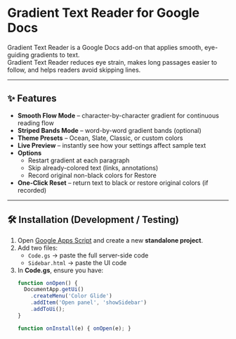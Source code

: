 # Gradient Text Reader for Google Docs

Gradient Text Reader is a Google Docs add-on that applies smooth, eye-guiding gradients to text.  
Gradient Text Reader reduces eye strain, makes long passages easier to follow, and helps readers avoid skipping lines.

---

## ✨ Features
- **Smooth Flow Mode** – character-by-character gradient for continuous reading flow  
- **Striped Bands Mode** – word-by-word gradient bands (optional)  
- **Theme Presets** – Ocean, Slate, Classic, or custom colors  
- **Live Preview** – instantly see how your settings affect sample text  
- **Options**  
  - Restart gradient at each paragraph  
  - Skip already-colored text (links, annotations)  
  - Record original non-black colors for Restore  
- **One-Click Reset** – return text to black or restore original colors (if recorded)

---

## 🛠 Installation (Development / Testing)

1. Open [Google Apps Script](https://script.google.com/) and create a new **standalone project**.
2. Add two files:
   - `Code.gs` → paste the full server-side code
   - `Sidebar.html` → paste the UI code
3. In **Code.gs**, ensure you have:
   ```javascript
   function onOpen() {
     DocumentApp.getUi()
       .createMenu('Color Glide')
       .addItem('Open panel', 'showSidebar')
       .addToUi();
   }

   function onInstall(e) { onOpen(e); }
